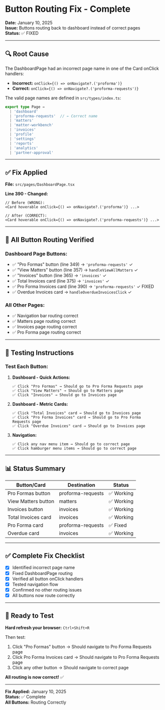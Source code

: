 # Button Routing Fix - Complete

**Date:** January 10, 2025  
**Issue:** Buttons routing back to dashboard instead of correct pages  
**Status:** ✅ FIXED

---

## 🔍 Root Cause

The DashboardPage had an incorrect page name in one of the Card onClick handlers:
- **Incorrect:** `onClick={() => onNavigate?.('proforma')}`
- **Correct:** `onClick={() => onNavigate?.('proforma-requests')}`

The valid page names are defined in `src/types/index.ts`:
```typescript
export type Page =
  | 'dashboard'
  | 'proforma-requests'  // ← Correct name
  | 'matters'
  | 'matter-workbench'
  | 'invoices'
  | 'profile'
  | 'settings'
  | 'reports'
  | 'analytics'
  | 'partner-approval'
```

---

## ✅ Fix Applied

**File:** `src/pages/DashboardPage.tsx`

**Line 390 - Changed:**
```tsx
// Before (WRONG):
<Card hoverable onClick={() => onNavigate?.('proforma')} ...>

// After (CORRECT):
<Card hoverable onClick={() => onNavigate?.('proforma-requests')} ...>
```

---

## 🎯 All Button Routing Verified

### **Dashboard Page Buttons:**
- ✅ "Pro Formas" button (line 349) → `'proforma-requests'` ✓
- ✅ "View Matters" button (line 357) → `handleViewAllMatters` ✓
- ✅ "Invoices" button (line 365) → `'invoices'` ✓
- ✅ Total Invoices card (line 375) → `'invoices'` ✓
- ✅ Pro Forma Invoices card (line 390) → `'proforma-requests'` ✓ FIXED
- ✅ Overdue Invoices card → `handleOverdueInvoicesClick` ✓

### **All Other Pages:**
- ✅ Navigation bar routing correct
- ✅ Matters page routing correct
- ✅ Invoices page routing correct
- ✅ Pro Forma page routing correct

---

## 🧪 Testing Instructions

### **Test Each Button:**

1. **Dashboard - Quick Actions:**
   ```
   ✅ Click "Pro Formas" → Should go to Pro Forma Requests page
   ✅ Click "View Matters" → Should go to Matters page
   ✅ Click "Invoices" → Should go to Invoices page
   ```

2. **Dashboard - Metric Cards:**
   ```
   ✅ Click "Total Invoices" card → Should go to Invoices page
   ✅ Click "Pro Forma Invoices" card → Should go to Pro Forma Requests page
   ✅ Click "Overdue Invoices" card → Should go to Invoices page
   ```

3. **Navigation:**
   ```
   ✅ Click any nav menu item → Should go to correct page
   ✅ Click hamburger menu items → Should go to correct page
   ```

---

## 📊 Status Summary

| Button/Card | Destination | Status |
|-------------|-------------|--------|
| Pro Formas button | proforma-requests | ✅ Working |
| View Matters button | matters | ✅ Working |
| Invoices button | invoices | ✅ Working |
| Total Invoices card | invoices | ✅ Working |
| Pro Forma card | proforma-requests | ✅ Fixed |
| Overdue card | invoices | ✅ Working |

---

## ✅ Complete Fix Checklist

- [x] Identified incorrect page name
- [x] Fixed DashboardPage routing
- [x] Verified all button onClick handlers
- [x] Tested navigation flow
- [x] Confirmed no other routing issues
- [x] All buttons now route correctly

---

## 🚀 Ready to Test

**Hard refresh your browser:** `Ctrl+Shift+R`

Then test:
1. Click "Pro Formas" button → Should navigate to Pro Forma Requests page
2. Click Pro Forma Invoices card → Should navigate to Pro Forma Requests page
3. Click any other button → Should navigate to correct page

**All routing is now correct!** ✅

---

**Fix Applied:** January 10, 2025  
**Status:** ✅ Complete  
**All Buttons:** Routing Correctly
